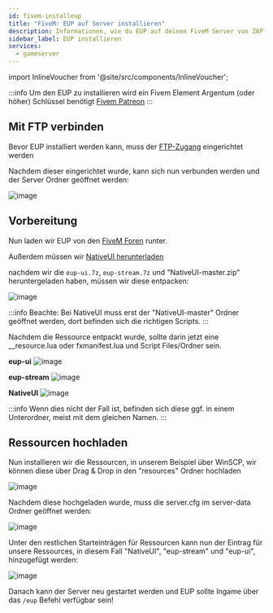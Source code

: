 ```yaml
---
id: fivem-installeup
title: "FiveM: EUP auf Server installieren"
description: Informationen, wie du EUP auf deinen FiveM Server von ZAP-Hosting.com installieren kannst - ZAP-Hosting.com Dokumenationen
sidebar_label: EUP installieren
services:
  - gameserver
---
```


import InlineVoucher from '@site/src/components/InlineVoucher';

:::info
Um den EUP zu installieren wird ein Fivem Element Argentum (oder höher) Schlüssel benötigt [Fivem Patreon](https://www.patreon.com/fivem)
:::

<InlineVoucher />

## Mit FTP verbinden

Bevor EUP installiert werden kann, muss der [FTP-Zugang](gameserver-ftpaccess.md) eingerichtet werden

Nachdem dieser eingerichtet wurde, kann sich nun verbunden werden und der Server Ordner geöffnet werden:

![image](https://user-images.githubusercontent.com/26007280/189978562-f2a5d73b-b453-4e02-ba0f-34c6c2daedb6.png)

## Vorbereitung

Nun laden wir EUP von den [FiveM Foren](https://forum.cfx.re/t/emergency-uniform-pack-client-server-sided-easy-install-update-5-0-announcement/97599) runter.

Außerdem müssen wir [NativeUI herunterladen](https://github.com/FrazzIe/NativeUILua/archive/master.zip)

nachdem wir die `eup-ui.7z`, `eup-stream.7z` und "NativeUI-master.zip" heruntergeladen haben, müssen wir diese entpacken:

![image](https://user-images.githubusercontent.com/13604413/159167172-33ea451b-fc5f-4dd7-8768-c55dd4e791c5.png)

:::info
Beachte: Bei NativeUI muss erst der "NativeUI-master" Ordner geöffnet werden, dort befinden sich die richtigen Scripts.
:::

Nachdem die Ressource entpackt wurde, sollte darin jetzt eine __resource.lua oder fxmanifest.lua und Script Files/Ordner sein.

**eup-ui**
![image](https://user-images.githubusercontent.com/13604413/159167183-5a3c682f-5e9f-4df3-938f-f8168f2c8ab6.png)

**eup-stream**
![image](https://user-images.githubusercontent.com/13604413/159167191-887fb1a0-961d-4b57-9beb-78a6a0a5ef00.png)

**NativeUI**
![image](https://user-images.githubusercontent.com/13604413/159167198-1c976213-42f3-41df-b444-b8dafb8ebeec.png)

:::info
Wenn dies nicht der Fall ist, befinden sich diese ggf. in einem Unterordner, meist mit dem gleichen Namen.
:::

## Ressourcen hochladen


Nun installieren wir die Ressourcen, in unserem Beispiel über WinSCP, wir können diese über Drag & Drop in den "resources" Ordner hochladen

![image](https://user-images.githubusercontent.com/13604413/159167216-255c1841-8db9-4d43-a0ec-58f6783ead3a.png)

Nachdem diese hochgeladen wurde, muss die server.cfg im server-data Ordner geöffnet werden:

![image](https://user-images.githubusercontent.com/13604413/159167223-cd8e0b4b-67a4-420e-9f0d-c74e070e489f.png)


Unter den restlichen Starteinträgen für Ressourcen kann nun der Eintrag für unsere Ressources, in diesem Fall "NativeUI", "eup-stream" und "eup-ui", hinzugefügt werden:

![image](https://user-images.githubusercontent.com/13604413/159167238-56880863-9a49-4651-a95c-daa070743def.png)


Danach kann der Server neu gestartet werden und EUP sollte Ingame über das `/eup` Befehl verfügbar sein!
